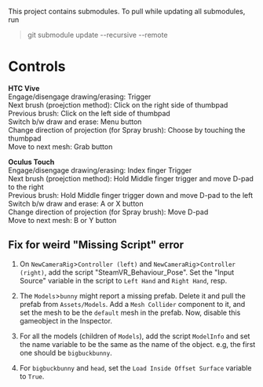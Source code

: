 This project contains submodules. To pull while updating all submodules, run
> git submodule update --recursive --remote

<h1>Controls</h1>  

<b>HTC Vive</b>  
Engage/disengage drawing/erasing: Trigger  
Next brush (proejction method): Click on the right side of thumbpad  
Previous brush: Click on the left side of thumbpad  
Switch b/w draw and erase: Menu button  
Change direction of projection (for Spray brush): Choose by touching the thumbpad  
Move to next mesh: Grab button  

<b>Oculus Touch</b>  
Engage/disengage drawing/erasing: Index finger Trigger  
Next brush (proejction method): Hold Middle finger trigger and move D-pad to the right  
Previous brush: Hold Middle finger trigger down and move D-pad to the left  
Switch b/w draw and erase: A or X button  
Change direction of projection (for Spray brush): Move D-pad  
Move to next mesh: B or Y button


<h2>Fix for weird "Missing Script" error</h2>

1. On `NewCameraRig`>`Controller (left)` and `NewCameraRig`>`Controller (right)`, add the script "SteamVR_Behaviour_Pose". Set the "Input Source" variable in the script to `Left Hand` and `Right Hand`, resp.

2. The `Models`>`bunny` might report a missing prefab. Delete it and pull the prefab from `Assets/Models`. Add a `Mesh Collider` component to it, and set the mesh to be the `default` mesh in the prefab. Now, disable this gameobject in the Inspector.

3. For all the models (children of `Models`), add the script `ModelInfo` and set the name variable to be the same as the name of the object. e.g, the first one should be `bigbuckbunny`.

4. For `bigbuckbunny` and `head`, set the `Load Inside Offset Surface` variable to `True`.
